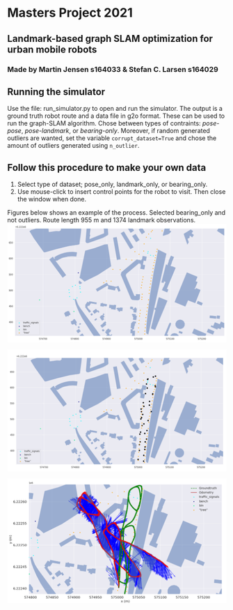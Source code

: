 # Masters Project 2021
## Landmark-based graph SLAM optimization for urban mobile robots
### Made by Martin Jensen s164033 & Stefan C. Larsen s164029


## Running the simulator
Use the file: run_simulator.py to open and run the simulator. The output is a ground truth robot route and a data file in g2o format. These can be used to run the graph-SLAM algorithm. 
Chose between types of contraints: *pose-pose*, *pose-landmark*, or *bearing-only*. Moreover, if random generated outliers are wanted, set the variable `corrupt_dataset=True` and chose the amount of outliers generated using `n_outlier`.
  
## Follow this procedure to make your own data 
1. Select type of dataset; pose_only, landmark_only, or bearing_only.  
2. Use mouse-click to insert control points for the robot to visit. Then close the window when done.

Figures below shows an example of the process. Selected bearing_only and not outliers. Route length 955 m and 1374 landmark observations.
![simulator](./figures/simulator.png)

![simulator](./figures/simulator_control_points.png)

![simulator](./figures/simulator_route_odometry.png)

